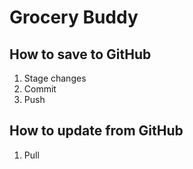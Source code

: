# Grocery Buddy

## How to save to GitHub

1. Stage changes
2. Commit
3. Push

## How to update from GitHub

1. Pull
